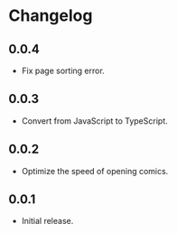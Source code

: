 # Changelog

## 0.0.4
  - Fix page sorting error.

## 0.0.3
  - Convert from JavaScript to TypeScript.

## 0.0.2
  - Optimize the speed of opening comics.

## 0.0.1
  - Initial release.

